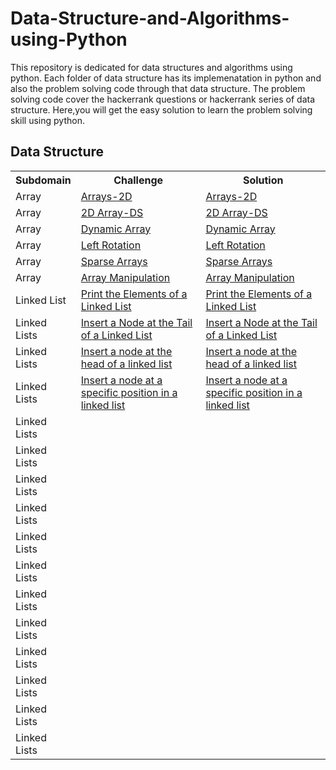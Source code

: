 # Data-Structure-and-Algorithms-using-Python
This repository is dedicated for data structures and algorithms using python.
Each folder of data structure has its implemenatation in python and also the problem solving code through that data structure.
The problem solving code cover the hackerrank questions or hackerrank series of data structure. 
Here,you will get the easy solution to learn the problem solving skill using python.

<h2>Data Structure</h2>
<table style="width:100%">
  <tr>
    <th>Subdomain</th>
    <th>Challenge</th>
    <th>Solution</th>
  </tr>
  <tr>
    <td>Array</td>
    <td><a href="https://www.hackerrank.com/challenges/arrays-ds/problem">Arrays-2D</a></td>
    <td><a href="https://github.com/nehasm/Data-Structure-and-Algorithms-using-Python/blob/master/Array/reverse.py">Arrays-2D</a></td>
  </tr>
  <tr>
    <td>Array</td>
    <td><a href="https://www.hackerrank.com/challenges/2d-array/problem">2D Array-DS</a></td>
    <td><a href="https://github.com/nehasm/Data-Structure-and-Algorithms-using-Python/blob/master/Array/hourglass.py">2D Array-DS</a></td>
  </tr>
    <tr>
    <td>Array</td>
    <td><a href="https://www.hackerrank.com/challenges/dynamic-array/problem">Dynamic Array</a></td>
    <td><a href="https://github.com/nehasm/Data-Structure-and-Algorithms-using-Python/blob/master/Array/DynamicArray.py">Dynamic Array</a></td>
  </tr>
    <tr>
    <td>Array</td>
    <td><a href="https://www.hackerrank.com/challenges/array-left-rotation/problem">Left Rotation</a></td>
    <td><a href="https://github.com/nehasm/Data-Structure-and-Algorithms-using-Python/blob/master/Array/leftrotation.py">Left Rotation</a></td>
  </tr>
    <tr>
    <td>Array</td>
    <td><a href="https://www.hackerrank.com/challenges/sparse-arrays/problem">Sparse Arrays</a></td>
    <td><a href="https://github.com/nehasm/Data-Structure-and-Algorithms-using-Python/blob/master/Array/hourglass.py">Sparse Arrays</a></td>
  </tr>
    <tr>
    <td>Array</td>
    <td><a href="https://www.hackerrank.com/challenges/crush/problem">Array Manipulation</a></td>
    <td><a href="https://github.com/nehasm/Data-Structure-and-Algorithms-using-Python/blob/master/Array/ArrayManipulation.py">Array Manipulation</a></td>
  </tr>
    <tr>
    <td>Linked List</td>
    <td><a href="https://www.hackerrank.com/challenges/print-the-elements-of-a-linked-list/problem">Print the Elements of a Linked List</a></td>
    <td><a href="https://github.com/nehasm/Data-Structure-and-Algorithms-using-Python/blob/master/LinkedList/PrinttheElementofLL.py">Print the Elements of a Linked List</a></td>
  </tr>
    </tr>
    <tr>
    <td>Linked Lists</td>
    <td><a href="https://www.hackerrank.com/challenges/insert-a-node-at-the-tail-of-a-linked-list/problem">Insert a Node at the Tail of a Linked List</a></td>
    <td><a href="https://github.com/nehasm/Data-Structure-and-Algorithms-using-Python/blob/master/LinkedList/InsertNodeatTailofLL.py">Insert a Node at the Tail of a Linked List</a></td>
  </tr>
      </tr>
    <tr>
    <td>Linked Lists</td>
    <td><a href="https://www.hackerrank.com/challenges/insert-a-node-at-the-head-of-a-linked-list/problem">Insert a node at the head of a linked list</a></td>
    <td><a href="https://github.com/nehasm/Data-Structure-and-Algorithms-using-Python/blob/master/LinkedList/InsertNodeatHeadofLL.py">Insert a node at the head of a linked list</a></td>
  </tr>
      </tr>
    <tr>
    <td>Linked Lists</td>
    <td><a href="https://www.hackerrank.com/challenges/insert-a-node-at-a-specific-position-in-a-linked-list/problem">Insert a node at a specific position in a linked list</a></td>
    <td><a href="https://github.com/nehasm/Data-Structure-and-Algorithms-using-Python/blob/master/LinkedList/InsertNodeatPositionofLL.py">Insert a node at a specific position in a linked list</a></td>
  </tr>    </tr>
    <tr>
    <td>Linked Lists</td>
    <td><a href=""></a></td>
    <td><a href=""></a></td>
  </tr>
      </tr>
    <tr>
    <td>Linked Lists</td>
    <td><a href=""></a></td>
    <td><a href=""></a></td>
  </tr>
      </tr>
    <tr>
    <td>Linked Lists</td>
    <td><a href=""></a></td>
    <td><a href=""></a></td>
  </tr>    </tr>
    <tr>
    <td>Linked Lists</td>
    <td><a href=""></a></td>
    <td><a href=""></a></td>
  </tr>
      </tr>
    <tr>
    <td>Linked Lists</td>
    <td><a href=""></a></td>
    <td><a href=""></a></td>
  </tr>    </tr>
    <tr>
    <td>Linked Lists</td>
    <td><a href=""></a></td>
    <td><a href=""></a></td>
  </tr>    </tr>
    <tr>
    <td>Linked Lists</td>
    <td><a href=""></a></td>
    <td><a href=""></a></td>
  </tr>
      </tr>
    <tr>
    <td>Linked Lists</td>
    <td><a href=""></a></td>
    <td><a href=""></a></td>
  </tr>
      </tr>
    <tr>
    <td>Linked Lists</td>
    <td><a href=""></a></td>
    <td><a href=""></a></td>
  </tr>
      </tr>
    <tr>
    <td>Linked Lists</td>
    <td><a href=""></a></td>
    <td><a href=""></a></td>
  </tr>
      </tr>
    <tr>
    <td>Linked Lists</td>
    <td><a href=""></a></td>
    <td><a href=""></a></td>
  </tr>
      </tr>
    <tr>
    <td>Linked Lists</td>
    <td><a href=""></a></td>
    <td><a href=""></a></td>
  </tr>
</table>

